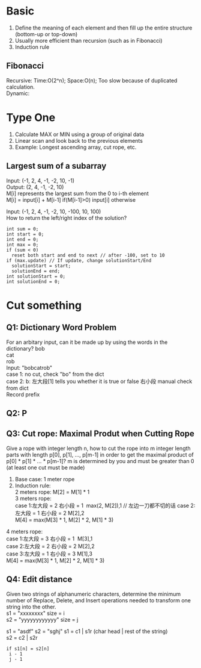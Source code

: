 # Basic
1. Define the meaning of each element and then fill up the entire structure (bottom-up or top-down)
2. Usually more efficient than recursion (such as in Fibonacci)
3. Induction rule

## Fibonacci
Recursive: Time:O(2^n); Space:O(n); Too slow because of duplicated calculation.  
Dynamic: 

# Type One
1. Calculate MAX or MIN using a group of original data
2. Linear scan and look back to the previous elements
3. Example: Longest ascending array, cut rope, etc.  

## Largest sum of a subarray
Input: (-1, 2, 4, -1, -2, 10, -1)  
Output: (2, 4, -1, -2, 10)  
M[i] represents the largest sum from the 0 to i-th element  
M[i] = input[i] + M[i-1]   if(M[i-1]>0)
       input[i]            otherwise
       
Input: (-1, 2, 4, -1, -2, 10, -100, 10, 100)  
How to return the left/right index of the solution?  
```
int sum = 0;
int start = 0;
int end = 0;
int max = 0; 
if (sum < 0)
  reset both start and end to next // after -100, set to 10
if (max.update) // If update, change solutionStart/End
  solutionStart = start;
  solutionEnd = end;
int solutionStart = 0;
int solutionEnd = 0;
```
  
  
# Cut something
## Q1: Dictionary Word Problem
For an arbitary input, can it be made up by using the words in the dictionary?
bob  
cat  
rob  
Input: "bobcatrob"  
case 1: no cut, check "bo" from the dict  
case 2: b: 左大段[1] tells you whether it is true or false   右小段 manual check from dict  
Record prefix  

## Q2: P
## Q3: Cut rope: Maximal Produt when Cutting Rope
Give a rope with integer length n, how to cut the rope into m integer length parts with length p[0], p[1], ..., p[m-1] in order to get the maximal product of p[0] * p[1] * ... * p[m-1]? m is determined by you and must be greater than 0 (at least one cut must be made)  
1. Base case: 1 meter rope
2. Induction rule:  
2 meters rope: M[2] = M[1] * 1  
3 meters rope:  
case 1:左大段 = 2  右小段 = 1  max(2, M[2]),1  // 左边一刀都不切的话
case 2:左大段 = 1  右小段 = 2  M[2],2  
M[4] = max(M[3] * 1, M[2] * 2, M[1] * 3)  

4 meters rope:  
case 1:左大段 = 3  右小段 = 1  M[3],1  
case 2:左大段 = 2  右小段 = 2  M[2],2  
case 3:左大段 = 1  右小段 = 3  M[1],3  
M[4] = max(M[3] * 1, M[2] * 2, M[1] * 3)  

## Q4: Edit distance
Given two strings of alphanumeric characters, determine the minimum number of Replace, Delete, and Insert operations needed to transform one string into the other.  
s1 = "xxxxxxxx"  size = i  
s2 = "yyyyyyyyyyyy"  size = j  


s1 = "asdf"
s2 = "sghj"
s1 = c1 | s1r   (char head | rest of the string)  
s2 = c2 | s2r  
```
if s1[n] = s2[n]  
 i - 1
 j - 1
```
